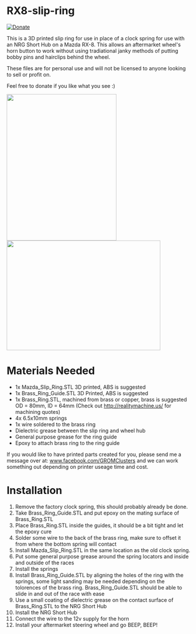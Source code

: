 # RX8-slip-ring

[![Donate](https://img.shields.io/badge/Donate-PayPal-green.svg)](https://www.paypal.com/cgi-bin/webscr?cmd=_donations&business=GA2ATM7VC5LZL&currency_code=USD&source=url)

This is a 3D printed slip ring for use in place of a clock spring for use with an NRG Short Hub on a Mazda RX-8. This allows an aftermarket wheel's horn button to work without using tradiational janky methods of putting bobby pins and hairclips behind the wheel.

These files are for personal use and will not be licensed to anyone looking to sell or profit on.

Feel free to donate if you like what you see :) 

<img src="https://i.imgur.com/uMZBzmw.png" width="300" height="400">    <img src="https://i.imgur.com/bZqwtLo.jpg" width="420" height="300">

# Materials Needed
- 1x Mazda_Slip_Ring.STL 3D printed, ABS is suggested
- 1x Brass_Ring_Guide.STL 3D Printed, ABS is suggested
- 1x Brass_Ring.STL, machined from brass or copper, brass is suggested OD = 80mm, ID = 64mm (Check out http://realitymachine.us/ for machining quotes)
- 4x 6.5x10mm springs
- 1x wire soldered to the brass ring
- Dielectric grease between the slip ring and wheel hub
- General purpose grease for the ring guide
- Epoxy to attach brass ring to the ring guide

If you would like to have printed parts created for you, please send me a message over at: www.facebook.com/GROMClusters and we can work something out depending on printer useage time and cost.

# Installation
1. Remove the factory clock spring, this should probably already be done.
2. Take Brass_Ring_Guide.STL and put epoxy on the mating surface of Brass_Ring.STL
3. Place Brass_Ring.STL inside the guides, it should be a bit tight and let the epoxy cure
4. Solder some wire to the back of the brass ring, make sure to offset it from where the bottom spring will contact
5. Install Mazda_Slip_Ring.STL in the same location as the old clock spring.
6. Put some general purpose grease around the spring locators and inside and outside of the races
7. Install the springs
8. Install Brass_Ring_Guide.STL by aligning the holes of the ring with the springs, some light sanding may be needed depending on the tolorences of the brass ring. Brass_Ring_Guide.STL should be able to slide in and out of the race with ease
9. Use a small coating of dielectric grease on the contact surface of Brass_Ring.STL to the NRG Short Hub
10. Install the NRG Short Hub
11. Connect the wire to the 12v supply for the horn
12. Install your aftermarket steering wheel and go BEEP, BEEP!
